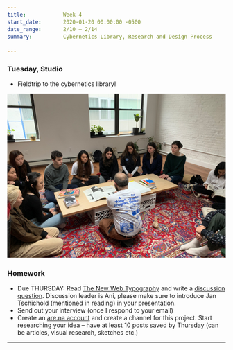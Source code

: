 ```yaml
---
title:            Week 4
start_date:       2020-01-20 00:00:00 -0500
date_range:       2/10 – 2/14
summary:          Cybernetics Library, Research and Design Process

---
```


### Tuesday, Studio

- Fieldtrip to the cybernetics library!
<img src="assets/imgs/cybernetics.jpg">

### Homework
- Due THURSDAY: Read [The New Web Typography](https://www.robinrendle.com/essays/the-new-web-typography) and write a [discussion question](https://paper.dropbox.com/doc/CI-20-Reading-Questions--AuMlNmkhwj8VbSY~tG8Mkc1tAQ-j3rwtmto4gYuFZgXYRlAj). Discussion leader is Ani, please make sure to introduce Jan Tschichold (mentioned in reading) in your presentation.
- Send out your interview (once I respond to your email)
- Create an [are.na account](https://www.are.na/) and create a channel for this project. Start researching your idea – have at least 10 posts saved by Thursday (can be articles, visual research, sketches etc.)

---

